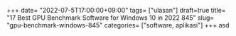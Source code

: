 +++
date= "2022-07-5T17:00:00+09:00"
tags= ["ulasan"]
draft=true
title= "17 Best GPU Benchmark Software for Windows 10 in 2022        845"
slug= "gpu-benchmark-windows-845"
categories= ["software, aplikasi"]
+++
asd
